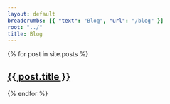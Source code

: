 ```yaml
---
layout: default
breadcrumbs: [{ "text": "Blog", "url": "/blog" }]
root: "../"
title: Blog
---
```

{% for post in site.posts %}
## <a href="{{ post.url }}">{{ post.title }}</a>
{% endfor %}
